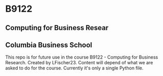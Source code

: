 # B9122
## Computing for Business Resear
## Columbia Business School

This repo is for future use in the course B9122 - Computing for Business Research.
Created by LFischer23.
Content will depend of what we are asked to do for the course.
Currently it's only a single Python file.

